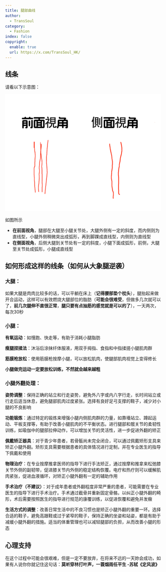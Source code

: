 ```yaml
---
title: 腿部曲线
author:
  - TransSoul
category:
  - Fashion
index: false
copyright:
  enable: true
  url: https://x.com/TransSoul_HK/
---
```


## 线条

请看以下示意图：

![](img/legs.jpg)

如图所示

- **在前面视角**，腿部在大腿至小腿关节处，大腿外侧有一定的斜度，而内侧则为直线型，小腿外侧稍微突出成弧形，再到脚踝成直线型，内侧则为直线型
- **在侧面视角**，后侧大腿到关节处有一定的斜度，小腿下面成弧形，前侧，大腿至关节处成弧形，小腿成直线型



## **如何形成这样的线条（如何从大象腿逆袭）**

### 大腿：

如果大腿是肉肉比较多的话，可以平躺在床上（**记得腰部垫个枕头**），腿抬起来做开合运动，这样可以有效燃烧大腿部位的脂肪（**可能会很难受**，但做多几次就可以了，**前几次腿伸不直很正常**，**腿只要有点抽筋的感觉就是可以的了**），一天两次，每次30秒

### 小腿：

**有氧运动**：如慢跑、快走等，有助于消耗小腿脂肪

**瘦腿捏揉法**：沐浴后涂抹纤体服液，用双手拇指、食指和中指揉搓小腿肌肉群

**筋膜枪放松**：使用筋膜枪按摩小腿，可以放松肌肉，使腿部肌肉视觉上变得修长

**小腿做完运动一定要放松训练，不然就会越来越粗**

### 小腿外翻处理：

**姿势调整**：保持正确的站立和行走姿势，避免外八字或内八字行走，长时间站立或行走后适当休息，避免腿部肌肉过度紧张。选择有良好足弓支撑的鞋子，减少对小腿的不良影响

**功能锻炼**：通过特定的锻炼来增强小腿内侧肌肉群的力量，如靠墻站立、蹲起运动、平板支撑等，有助于改善小腿肌肉的不平衡状态。进行腿部和髋关节的柔韧性训练，如瑜伽中的腿部拉伸动作，可以增加关节的灵活性，进一步促进外翻的矫正

**佩戴矫正器具**：对于青少年患者，若骨骺尚未完全闭合，可以通过佩戴矫形支具来矫正小腿外翻。矫形支具需要根据患者的具体情况进行定制，并在专业医生的指导下佩戴和使用

**物理治疗**：在专业按摩推拿医师的指导下进行手法矫正，通过按摩和推拿来松弛膝关节外侧的副韧带，促进膝关节内外侧的稳定结构恢覆。电疗和热疗则可以缓解肌肉紧张，促进血液循环，对矫正小腿外翻有一定的辅助作用

**手术治疗（不建议）**：对于成年患者或外翻程度非常严重的患者，可能需要在专业医生的指导下进行手术治疗。手术通过截骨并重新固定骨骼，以纠正小腿外翻的畸形，术后需要按照医生的指导进行规范的康覆训练，以促进恢覆和避免并发癥

**生活方式的调整**：改善日常生活中的不良习惯也是矫正小腿外翻的重要一环。选择合适的鞋子，避免高跟鞋或过于紧窄的鞋子，保持正确的坐姿和站姿，都是有助于减缓小腿外翻的措施。适当的体重管理也可以减轻腿部的负担，从而改善小腿的形态

## 心理支持

在这个过程中可能会很艰难，但是一定不要放弃，在将来不远的一天妳会成功，如果有人说你你就记住这句话：**莫听穿林打叶声，一蓑烟雨任平生 -苏轼《定风波》**

